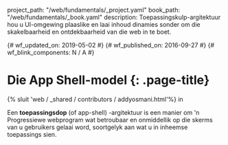 project_path: "/web/fundamentals/_project.yaml"
book_path: "/web/fundamentals/_book.yaml"
description: Toepassingskulp-argitektuur hou u UI-omgewing plaaslike en laai inhoud
  dinamies sonder om die skakelbaarheid en ontdekbaarheid van die web in te boet.

{# wf_updated_on: 2019-05-02 #} {# wf_published_on: 2016-09-27 #} {# wf_blink_components: N / A #}

# Die App Shell-model {: .page-title}

{% sluit 'web / _shared / contributors / addyosmani.html'%} in

Een **toepassingsdop** (of app-shell) -argitektuur is een manier om 'n Progressiewe webprogram wat betroubaar en onmiddellik op die skerms van u gebruikers gelaai word, soortgelyk aan wat u in inheemse toepassings sien.
